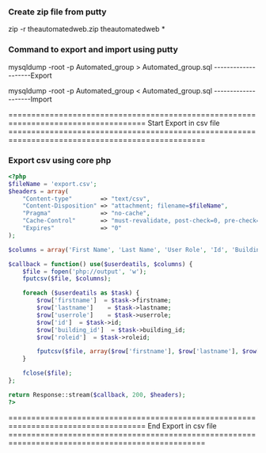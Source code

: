 ### Create zip file from putty

zip -r theautomatedweb.zip theautomatedweb  *

### Command to export and import using putty

mysqldump -root -p Automated_group > Automated_group.sql --------------------Export

mysqldump -root -p Automated_group < Automated_group.sql --------------------Import





==================================================================================== Start Export in csv file =================================================================================================
### Export csv using core php

```php
<?php
$fileName = 'export.csv';
$headers = array(
	"Content-type"        => "text/csv",
	"Content-Disposition" => "attachment; filename=$fileName",
	"Pragma"              => "no-cache",
	"Cache-Control"       => "must-revalidate, post-check=0, pre-check=0",
	"Expires"             => "0"
);

$columns = array('First Name', 'Last Name', 'User Role', 'Id', 'Building Id', 'Role Id');

$callback = function() use($userdeatils, $columns) {
	$file = fopen('php://output', 'w');
	fputcsv($file, $columns);

	foreach ($userdeatils as $task) {
		$row['firstname']  = $task->firstname;
		$row['lastname']    = $task->lastname;
		$row['userrole']    = $task->userrole;
		$row['id']  = $task->id;
		$row['building_id']  = $task->building_id;
		$row['roleid']  = $task->roleid;

		fputcsv($file, array($row['firstname'], $row['lastname'], $row['userrole'], $row['id'], $row['building_id'], $row['roleid']));
	}

	fclose($file);
};

return Response::stream($callback, 200, $headers);
?>
```
==================================================================================== End Export in csv file =================================================================================================

